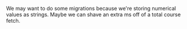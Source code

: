 We may want to do some migrations because we're storing numerical values as strings. Maybe we can shave an extra ms off of a total course fetch.
